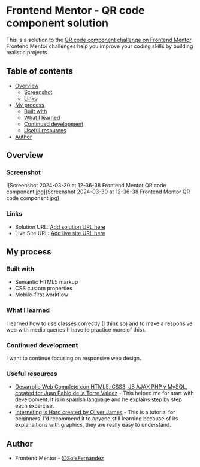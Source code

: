 # Frontend Mentor - QR code component solution

This is a solution to the [QR code component challenge on Frontend Mentor](https://www.frontendmentor.io/challenges/qr-code-component-iux_sIO_H). Frontend Mentor challenges help you improve your coding skills by building realistic projects. 

## Table of contents

- [Overview](#overview)
  - [Screenshot](#screenshot)
  - [Links](#links)
- [My process](#my-process)
  - [Built with](#built-with)
  - [What I learned](#what-i-learned)
  - [Continued development](#continued-development)
  - [Useful resources](#useful-resources)
- [Author](#author)


## Overview

### Screenshot

![Screenshot 2024-03-30 at 12-36-38 Frontend Mentor QR code component.jpg](Screenshot 2024-03-30 at 12-36-38 Frontend Mentor QR code component.jpg)


### Links

- Solution URL: [Add solution URL here](https://your-solution-url.com)
- Live Site URL: [Add live site URL here](https://your-live-site-url.com)

## My process

### Built with

- Semantic HTML5 markup
- CSS custom properties
- Mobile-first workflow


### What I learned

I learned how to use classes correctly (I think so) and to make a responsive web with media queries (I have to practice more of this).

### Continued development

I want to continue focusing on responsive web design.


### Useful resources

- [Desarrollo Web Completo con HTML5, CSS3, JS AJAX PHP y MySQL, created for Juan Pablo de la Torre Valdez](https://www.udemy.com/share/1013ea3@lBpRxOgCYv6lciZhHaFueDU5YRw6DZReiXf8g8X403oIeyJk2yg1fpK-4snL_2T8PQ==/) - This helped me for start with development. It is in spanish language and he explains step by step each excercise.
- [Interneting is Hard created by Oliver James](https://internetingishard.netlify.app/) - This is a tutorial for beginners. I'd recommend it to anyone still learning because of its explanaitions with graphics, they are really easy to understand.

## Author

- Frontend Mentor - [@SoleFernandez](https://www.frontendmentor.io/profile/SoleFernandez)


